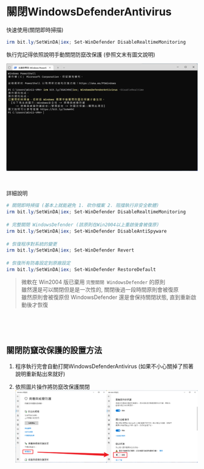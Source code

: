 關閉WindowsDefenderAntivirus
===

快速使用(關閉即時掃描)
```ps1
irm bit.ly/SetWinDA|iex; Set-WinDefender DisableRealtimeMonitoring
```

執行完記得依照說明手動關閉防竄改保護 (參照文末有圖文說明)

![](img/Cover.png)

<br>

詳細說明
```ps1
# 關閉即時掃描 (基本上就能避免 1. 砍你檔案 2. 阻擋執行非安全軟體)
irm bit.ly/SetWinDA|iex; Set-WinDefender DisableRealtimeMonitoring

# 完整關閉 WindowsDefender (該原則在Win2004以上重啟後會被復原)
irm bit.ly/SetWinDA|iex; Set-WinDefender DisableAntiSpyware

# 恢復程序對系統的變更
irm bit.ly/SetWinDA|iex; Set-WinDefender Revert

# 恢復所有防毒設定到原廠設定
irm bit.ly/SetWinDA|iex; Set-WinDefender RestoreDefault
```

> 微軟在 Win2004 版已棄用 `完整關閉 WindowsDefender` 的原則  
> 雖然還是可以關閉但是是一次性的, 關閉後過一段時間原則會被復原  
> 雖然原則會被復原但 WindowsDefender 還是會保持關閉狀態, 直到重新啟動後才恢復  



<br><br><br>

## 關閉防竄改保護的設置方法
1. 程序執行完會自動打開WindowsDefenderAntivirus
(如果不小心關掉了照著說明重新點出來就好)

2. 依照圖片操作將防竄改保護關閉
![](img/Step1.png)

